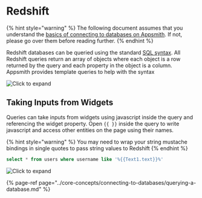 # Redshift

{% hint style="warning" %}
The following document assumes that you understand the [basics of connecting to databases on Appsmith](../core-concepts/connecting-to-databases/). If not, please go over them before reading further.
{% endhint %}

Redshift databases can be queried using the standard [SQL syntax](https://docs.aws.amazon.com/redshift/latest/dg/cm_chap_SQLCommandRef.html). All Redshift queries return an array of objects where each object is a row returned by the query and each property in the object is a column. Appsmith provides template queries to help with the syntax

![Click to expand](../.gitbook/assets/redshift_select_query.gif)

## Taking Inputs from Widgets

Queries can take inputs from widgets using javascript inside the query and referencing the widget property. Open `{{ }}` inside the query to write javascript and access other entities on the page using their names.

{% hint style="warning" %}
You may need to wrap your string mustache bindings in single quotes to pass string values to Redshift
{% endhint %}

```sql
select * from users where username like '%{{Text1.text}}%'
```

![Click to expand](../.gitbook/assets/redshift_query_widget_input.gif)

{% page-ref page="../core-concepts/connecting-to-databases/querying-a-database.md" %}

